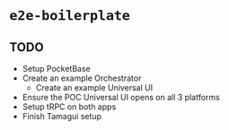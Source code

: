 # `e2e-boilerplate`

## TODO

- Setup PocketBase
- Create an example Orchestrator
    - Create an example Universal UI
- Ensure the POC Universal UI opens on all 3 platforms
- Setup tRPC on both apps
- Finish Tamagui setup
